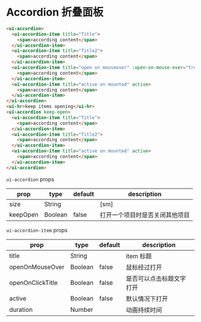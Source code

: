 # Accordion 折叠面板

<accordion-index></accordion-index>


<code-code>

```html
<ui-accordion>
  <ui-accordion-item title="Title">
    <span>according content</span>
  </ui-accordion-item>
  <ui-accordion-item title="Title2">
    <span>according content</span>
  </ui-accordion-item>
  <ui-accordion-item title="open on mouseover" :open-on-mouse-over="true">
    <span>according content</span>
  </ui-accordion-item>
  <ui-accordion-item title="active on mounted" active>
    <span>according content</span>
  </ui-accordion-item>
</ui-accordion>
<ui-hr>keep items opening</ui-hr>
<ui-accordion keep-open>
  <ui-accordion-item title="Title">
    <span>according content</span>
  </ui-accordion-item>
  <ui-accordion-item title="Title2">
    <span>according content</span>
  </ui-accordion-item>
  <ui-accordion-item title="active on mounted" active>
    <span>according content</span>
  </ui-accordion-item>
</ui-accordion>
```
</code-code>


`ui-accordion` props

|prop|type|default|description|
|--|--|--|--|
|size|String||[sm]|
|keepOpen|Boolean|false|打开一个项目时是否关闭其他项目|


`ui-accordion-item` props

|prop|type|default|description|
|--|--|--|--|
|title|String||item 标题|
|openOnMouseOver|Boolean|false|鼠标经过打开|
|openOnClickTitle|Boolean|false|是否可以点击标题文字打开|
|active|Boolean|false|默认情况下打开|
|duration|Number||动画持续时间|